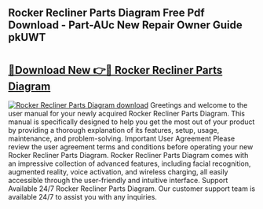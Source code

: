 ## Rocker Recliner Parts Diagram Free Pdf Download - Part-AUc New Repair Owner Guide pkUWT

# <h2><a href="http://dfsu2z.blite.top/?on=Rocker+Recliner+Parts+Diagram">🔗Download New 👉🔴 Rocker Recliner Parts Diagram</a></h2>

[![Rocker Recliner Parts Diagram download](https://i.imgur.com/lujVjoI.png)](http://dfsu2z.blite.top/?on=Rocker+Recliner+Parts+Diagram)
Greetings and welcome to the user manual for your newly acquired Rocker Recliner Parts Diagram. This manual is specifically designed to help you get the most out of your product by providing a thorough explanation of its features, setup, usage, maintenance, and problem-solving. Important User Agreement Please review the user agreement terms and conditions before operating your new Rocker Recliner Parts Diagram. Rocker Recliner Parts Diagram comes with an impressive collection of advanced features, including facial recognition, augmented reality, voice activation, and wireless charging, all easily accessible through the user-friendly and intuitive interface. Support Available 24/7 Rocker Recliner Parts Diagram. Our customer support team is available 24/7 to assist you with any inquiries.
